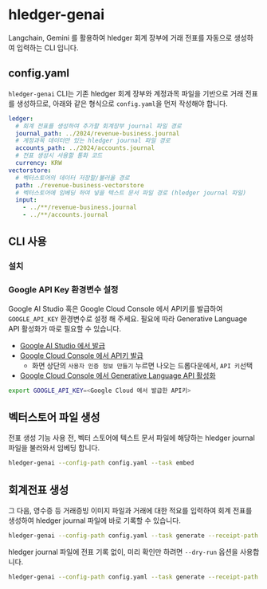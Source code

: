 # hledger-genai

Langchain, Gemini 를 활용하여 hledger 회계 장부에 거래 전표를 자동으로 생성하여 입력하는 CLI 입니다.

## config.yaml

`hledger-genai` CLI는 기존 hledger 회계 장부와 계정과목 파일을 기반으로 거래 전표를 생성하므로, 아래와 같은 형식으로 `config.yaml`을 먼저 작성해야 합니다. 

```yaml
ledger: 
  # 회계 전표를 생성하여 추가할 회계장부 journal 파일 경로
  journal_path: ../2024/revenue-business.journal 
  # 계정과목 데이터만 있는 hledger journal 파일 경로
  accounts_path: ../2024/accounts.journal
  # 전표 생성시 사용할 통화 코드
  currency: KRW
vectorstore:
  # 벡터스토어의 데이터 저장할/불러올 경로
  path: ./revenue-business-vectorstore
  # 벡터스토어에 임베딩 하여 넣을 텍스트 문서 파일 경로 (hledger journal 파일)
  input:
    - ../**/revenue-business.journal
    - ../**/accounts.journal
```
## CLI 사용
### 설치
### Google API Key 환경변수 설정

Google AI Studio 혹은 Google Cloud Console 에서 API키를 발급하여 `GOOGLE_API_KEY` 환경변수로 설정 해 주세요. 필요에 따라 Generative Language API 활성화가 따로 필요할 수 있습니다.

- [Google AI Studio 에서 발급](https://aistudio.google.com/apikey)
- [Google Cloud Console 에서 API키 발급](https://console.cloud.google.com/apis/credentials)
  - 화면 상단의 `사용자 인증 정보 만들기` 누르면 나오는 드롭다운에서, `API 키`선택
- [Google Cloud Console 에서 Generative Language API 활성화](https://console.cloud.google.com/apis/api/generativelanguage.googleapis.com)

```bash
export GOOGLE_API_KEY=<Google Cloud 에서 발급한 API키>
```

## 벡터스토어 파일 생성

전표 생성 기능 사용 전, 벡터 스토어에 텍스트 문서 파일에 해당하는 hledger journal 파일을 불러와서 임베딩 합니다. 

```bash
hledger-genai --config-path config.yaml --task embed
```

## 회계전표 생성

그 다음, 영수증 등 거래증빙 이미지 파일과 거래에 대한 적요를 입력하여 회계 전표를 생성하여 hledger journal 파일에 바로 기록할 수 있습니다.

```bash
hledger-genai --config-path config.yaml --task generate --receipt-path 영수증.png --desc "<거래 적요(설명) 입력>"
```

hledger journal 파일에 전표 기록 없이, 미리 확인만 하려면 `--dry-run` 옵션을 사용합니다.
```bash
hledger-genai --config-path config.yaml --task generate --receipt-path 영수증.png --desc "<거래 적요(설명) 입력>" --dry-run
```
